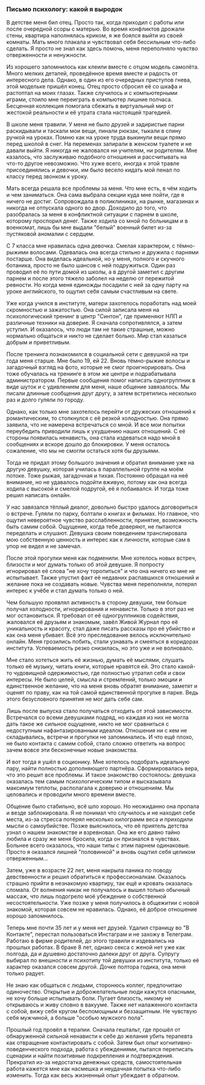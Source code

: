 ### Письмо психологу: какой я выродок

В детстве меня бил отец. Просто так, когда приходил с работы или после очередной ссоры с матерью. Во время конфликтов дрожали стены, квартира наполнялась криком, я же боялся выйти из своей комнаты. Мать много плакала и чувствовал себя бессильным что-либо сделать. Я просто не знал как здесь помочь, меня переполняло чувство отверженности и ненужности. 

Из хорошего запомнилось как клеили вместе с отцом модель самолёта. Много мелких деталей, проведённое время вместе и радость от интересного дела. Однако, в один из его очередных приступов гнева, этой модельке пришёл конец. Отец просто сбросил её со шкафа и растоптал на моих глазах. Также случилось и с компьютерными играми, стоило мне переиграть в компьютер лишние полчаса. Бесценная коллекция помогала сбежать в виртуальный мир от жестокой реальности и её утрата стала настоящей трагедией.

В школе меня травили. У меня не было друзей и задиристые парни раскидывали и таскали мои вещи, пинали рюкзак, тыкали в спину ручкой на уроках. Помню как на уроке труда выкинули вещи прямо перед школой в снег. На переменах запирали в женском туалете и не давали выйти. Я никогда не жаловался ни учителям, ни родителям. Мне казалось, что заслуживаю подобного отношения и рассчитывать на что-то другое невозможно. Что хуже всего, иногда к этой травле присоединялись и девочки, им было весело кидать мой пенал по классу перед звонком к уроку.

Мать всегда решала все проблемы за меня. Что мне есть, в чём ходить и чем заниматься. Она сама выбрала секции куда мне пойти, где я ничего не достиг. Сопровождала в поликлиниках, на рынке, магазинах и никогда не отпускала одного во двор. Доходило до того, что разобралась за меня в конфликтной ситуации с парнем в школе, которому проспорил денег. Также ходила со мной по больницам и в военкомат, лишь бы мне выдали "белый" военный билет из-за пустяковой аномалии с сердцем.

С 7 класса мне нравилась одна девочка. Смелая характером, с тёмно-рыжими волосами. Одевалась она всегда стильно и дружила с парнями постарше. Она виделась идеальной, но у меня, полного и скучного ботаника, просто не было шансов с ней подружиться. Один раз проводил её по пути домой из школы, а в другой заметил с другим парнем и после этого тяжело заболел на неделю от пережитой ревности. Но когда меня единожды посадили с ней за одну парту на уроке английского, то ощутил себя самым счастливым на свете.

Уже когда учился в институте, матери захотелось поработать над моей скромностью и зажатостью. Она силой записала меня на психологический тренинг в центр "Синтон", где применяют НЛП и различные техники на доверие. Я сначала сопротивлялся, а затем уступил. И оказалось, что люди там не такие страшные, можно нормально общаться и никто не сделает больно. Мир стал казаться добрым и приветливым.

После тренинга познакомился в социальной сети с девушкой на три года меня старше. Мне было 19, ей 22. Вновь тёмно-рыжие волосы и загадочный взгляд на фото, которые не смог проигнорировать. Она тоже обучалась на тренинге в этом же центре и подрабатывала администратором. Первые сообщения помог написать одногруппник в виде шуток и с удивлением для меня, наше общение завязалось. Мы писали длинные сообщения друг другу, а затем встретились несколько раз и долго гуляли по городу.

Однако, как только мне захотелось перейти от дружеских отношений к романтическим, то столкнулся с её резкой холодностью. Она прямо заявила, что не намерена встречаться со мной. И все мои попытки переубедить приводили лишь к ухудшению наших отношений. С её стороны появилась ненависть, она стала издеваться надо мной в сообщениях и вскоре дошло до блокировки. У меня осталось сожаление, что мы не смогли остаться хотя бы друзьями.

Тогда не придал этому большого значения и обратил внимание уже на другую девушку, которая училась в параллельной группе на моём потоке. Тоже рыжая, загадочная и тихая. Постоянно обращал на неё внимание, но не удавалось подойти вживую, потому как она всегда ходила с высокой и смелой подругой, её я побаивался. И тогда тоже решил написать онлайн.

У нас завязался тёплый диалог, довольно быстро удалось договориться о встрече. Гуляли по парку, болтали о книгах и фильмах. Но главное, что ощутил невероятное чувство расслабленности, принятие, возможность быть самим собой. Ощущение, когда тебе доверяют, не пытаются переделать и слушают. Девушка своим поведением транслировала мою собственную ценность и интерес как к личности, которые сам в упор не видел и не замечал.

После этой прогулки меня как подменили. Мне хотелось новых встреч, близости и мог думать только об этой девушке. Я попросту игнорировал её слова "не хочу торопиться" и что она ничего ко мне не испытывает. Также упустил факт её недавних распавшихся отношений и желание пока не создавать новые. Чувства меня переполняли, потерял интерес к учёбе и стал думать только о ней.

Чем большую проявлял активность в сторону девушки, тем больше получал холодности, игнорирования и ненависти. Только в этот раз не мог остановиться. Я требовал от её одногруппников содействия, жаловался её друзьям и знакомым, завёл Живой Журнал про её уникальность и красоту, стал даже писать рассказы про её убийство и как она меня убивает. Всё это преследование велось исключительно онлайн. Меня грозились побить, стали узнавать и смеяться в коридорах института. Успеваемость резко снизилась, но это уже и не волновало.

Мне стало хотеться жить её жизнью, думать её мыслями, слушать только её музыку, читать книги, которые нравятся ей. Это стало какой-то чудовищной одержимостью, где полностью утратил себя и свои интересы. Не было целей, смысла и стремлений, только эмоции и единственное желание, что на меня вновь обратят внимание, заметят и оценят по праву, как на той самой единственной прогулке в парке. Ведь этого безусловного принятия не мог дать себе сам.

Лишь после выпуска стало получаться отходить от этой зависимости. Встречался со всеми девушками подряд, но каждая из них не могла дать такое же сильное ощущение, никто не мог сравниться с недоступным нафантазированным идеалом. Отношения ни с кем не складывались, встречи и прогулки не запоминались. И что ещё плохо, не было контакта с самим собой, стало сложно ответить на вопрос зачем вовсе эти бесконечные новые знакомства.

И вот тогда я ушёл в соционику. Мне хотелось подобрать идеальную пару, найти полностью дополняющего партнёра. Сформировалась вера, что это решит все проблемы. И такое знакомство состоялось: девушка оказалась тем самым психологическим типом и высказывала максимум теплоты, располагала к доверию и отношениям. Мы целовались и проводили много времени вместе.

Общение было стабильно, всё шло хорошо. Но неожиданно она пропала и везде заблокировала. Я не понимал что случилось и не находил себе места, из-за стресса потерял несколько килограмм веса и приходили мысли о самоубийстве. Позже выяснилось, что её приятель детства узнал о нашем знакомстве и взревновал. Она же его давно тайно любила и сразу же меня бросила, когда он признался в чувствах. Больнее всего оказалось, что наши типы с этим парнем одинаковые. Просто я оказался лишней "половинкой" и вновь ощутил себя целиком отверженным...

Затем, уже в возрасте 22 лет, меня накрыла паника по поводу девственности и решил обратиться к профессионалкам. Оказалось страшно прийти в незнакомую квартиру, так ещё и кровать оказалась сломала. От волнения никак не получалось и вышел только обычный массаж, что лишь подогрело моё убеждение о собственной несостоятельности. Уже позже у меня получилось в общежитии с новой знакомой, которая совсем не нравилась. Однако, её доброе отношение хорошо запомнилось.

Теперь мне почти 35 лет и у меня нет друзей. Удалил страницу во "В Контакте", перестал пользоваться Инстаграм и не захожу в Телеграм. Работаю в фирме родителей, до этого травили и издевались на прошлых работах. В браке 8 лет, однако секса с женой нет уже как полгода, да и душевно достаточно далеки друг от друга. Супругу выбирал по внешности и психотипу той девушки из института, только её характер оказался совсем другой. Дочке полтора годика, она меня только радует.

Не знаю как общаться с людьми, сторонюсь коллег, предпочитаю одиночество. Открытые и доброжелательные люди кажутся опасными, не хочу больше испытывать боли. Пугает близость, никому не открываюсь и живу словно в вакууме. Также нет налаженного контакта с собой, вижу себя кругом беспомощным и беззащитным. Не чувствую себя мужчиной, а больше "особью мужского пола".

Прошлый год провёл в терапии. Сначала гештальт, где прошёл от обнаруженной сильной ненависти к себе до желания убить терапевта как отвращение контактировать с собой. Затем был опыт когнитивно-поведенческого подхода, работа с убеждениями, пытался переписать сценарии и найти позитивные подкрепления и подтверждения. Прекратил из-за недостатка денежных средств, самостоятельная работа кажется мне как насмешка и неудачная попытка что-либо изменить. Тогда как весь жизненный опыт убеждает в обратном.
